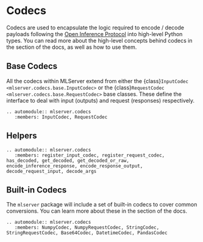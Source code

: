 # Codecs

Codecs are used to encapsulate the logic required to encode / decode payloads
following the [Open Inference
Protocol](https://docs.seldon.io/projects/seldon-core/en/latest/reference/apis/v2-protocol.html)
into high-level Python types.
You can read more about the high-level concepts behind codecs in the
[](../../user-guide/content-type) section of the docs, as well as how to use
them.

## Base Codecs

All the codecs within MLServer extend from either the {class}`InputCodec <mlserver.codecs.base.InputCodec>` or the {class}`RequestCodec <mlserver.codecs.base.RequestCodec>` base classes.
These define the interface to deal with input (outputs) and request (responses)
respectively.

```{eval-rst}
.. automodule:: mlserver.codecs
   :members: InputCodec, RequestCodec
```

## Helpers

```{eval-rst}
.. automodule:: mlserver.codecs
   :members: register_input_codec, register_request_codec, has_decoded, get_decoded, get_decoded_or_raw, encode_inference_response, encode_response_output, decode_request_input, decode_args
```

## Built-in Codecs

The `mlserver` package will include a set of built-in codecs to cover common
conversions.
You can learn more about these in the [](../../user-guide/content-type.md#available-content-types) section of
the docs.

```{eval-rst}
.. automodule:: mlserver.codecs
   :members: NumpyCodec, NumpyRequestCodec, StringCodec, StringRequestCodec, Base64Codec, DatetimeCodec, PandasCodec
```
